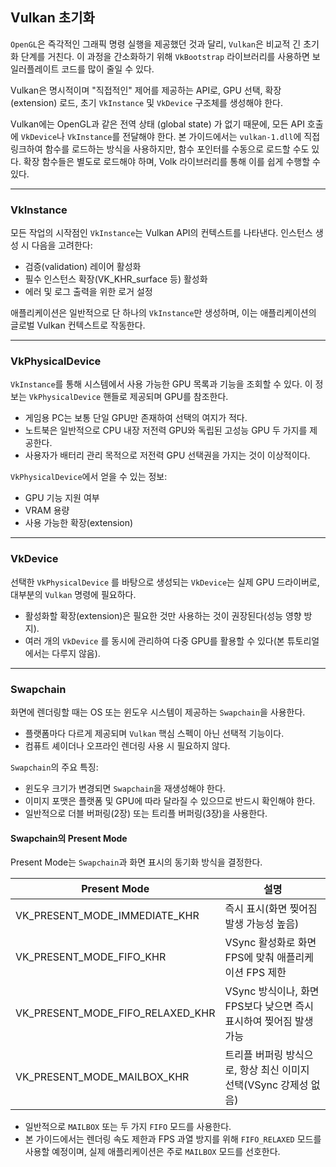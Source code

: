 ## Vulkan 초기화

`OpenGL`은 즉각적인 그래픽 명령 실행을 제공했던 것과 달리, `Vulkan`은 비교적 긴 초기화 단계를 거친다. 이 과정을 간소화하기 위해 `VkBootstrap` 라이브러리를 사용하면 보일러플레이트 코드를 많이 줄일 수 있다.

Vulkan은 명시적이며 "직접적인" 제어를 제공하는 API로, GPU 선택, 확장(extension) 로드, 초기 `VkInstance` 및 `VkDevice` 구조체를 생성해야 한다.

Vulkan에는 OpenGL과 같은 전역 상태 (global state) 가 없기 때문에, 모든 API 호출에 `VkDevice`나 `VkInstance`를 전달해야 한다. 본 가이드에서는 `vulkan-1.dll`에 직접 링크하여 함수를 로드하는 방식을 사용하지만, 함수 포인터를 수동으로 로드할 수도 있다. 확장 함수들은 별도로 로드해야 하며, Volk 라이브러리를 통해 이를 쉽게 수행할 수 있다.

---

### VkInstance

모든 작업의 시작점인 `VkInstance`는 Vulkan API의 컨텍스트를 나타낸다. 인스턴스 생성 시 다음을 고려한다:

- 검증(validation) 레이어 활성화
- 필수 인스턴스 확장(VK_KHR_surface 등) 활성화
- 에러 및 로그 출력을 위한 로거 설정

애플리케이션은 일반적으로 단 하나의 `VkInstance`만 생성하며, 이는 애플리케이션의 글로벌 Vulkan 컨텍스트로 작동한다.

---

### VkPhysicalDevice

`VkInstance`를 통해 시스템에서 사용 가능한 GPU 목록과 기능을 조회할 수 있다. 이 정보는 `VkPhysicalDevice` 핸들로 제공되며 GPU를 참조한다.

- 게임용 PC는 보통 단일 GPU만 존재하여 선택의 여지가 적다.
- 노트북은 일반적으로 CPU 내장 저전력 GPU와 독립된 고성능 GPU 두 가지를 제공한다.
- 사용자가 배터리 관리 목적으로 저전력 GPU 선택권을 가지는 것이 이상적이다.

`VkPhysicalDevice`에서 얻을 수 있는 정보:

- GPU 기능 지원 여부
- VRAM 용량
- 사용 가능한 확장(extension)

---

### VkDevice

선택한 `VkPhysicalDevice` 를 바탕으로 생성되는 `VkDevice`는 실제 GPU 드라이버로, 대부분의 `Vulkan` 명령에 필요하다.

- 활성화할 확장(extension)은 필요한 것만 사용하는 것이 권장된다(성능 영향 방지).
- 여러 개의 `VkDevice` 를 동시에 관리하여 다중 GPU를 활용할 수 있다(본 튜토리얼에서는 다루지 않음).

---

### Swapchain

화면에 렌더링할 때는 OS 또는 윈도우 시스템이 제공하는 `Swapchain`을 사용한다.

- 플랫폼마다 다르게 제공되며 `Vulkan` 핵심 스펙이 아닌 선택적 기능이다.
- 컴퓨트 셰이더나 오프라인 렌더링 사용 시 필요하지 않다.

`Swapchain`의 주요 특징:

- 윈도우 크기가 변경되면 `Swapchain`을 재생성해야 한다.
- 이미지 포맷은 플랫폼 및 GPU에 따라 달라질 수 있으므로 반드시 확인해야 한다.
- 일반적으로 더블 버퍼링(2장) 또는 트리플 버퍼링(3장)을 사용한다.

#### Swapchain의 Present Mode

Present Mode는 `Swapchain`과 화면 표시의 동기화 방식을 결정한다.

| Present Mode | 설명 |
|--------------|------|
| VK_PRESENT_MODE_IMMEDIATE_KHR | 즉시 표시(화면 찢어짐 발생 가능성 높음) |
| VK_PRESENT_MODE_FIFO_KHR | VSync 활성화로 화면 FPS에 맞춰 애플리케이션 FPS 제한 |
| VK_PRESENT_MODE_FIFO_RELAXED_KHR | VSync 방식이나, 화면 FPS보다 낮으면 즉시 표시하여 찢어짐 발생 가능 |
| VK_PRESENT_MODE_MAILBOX_KHR | 트리플 버퍼링 방식으로, 항상 최신 이미지 선택(VSync 강제성 없음) |

- 일반적으로 `MAILBOX` 또는 두 가지 `FIFO` 모드를 사용한다.
- 본 가이드에서는 렌더링 속도 제한과 FPS 과열 방지를 위해 `FIFO_RELAXED` 모드를 사용할 예정이며, 실제 애플리케이션은 주로 `MAILBOX` 모드를 선호한다.

